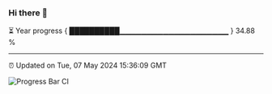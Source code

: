 ### Hi there 👋

⏳ Year progress { ██████████▁▁▁▁▁▁▁▁▁▁▁▁▁▁▁▁▁▁▁▁ } 34.88 %

---

⏰ Updated on Tue, 07 May 2024 15:36:09 GMT

![Progress Bar CI](https://github.com/IshwaranRudhara/GIT-ACTION/workflows/Progress%20Bar%20CI/badge.svg)
